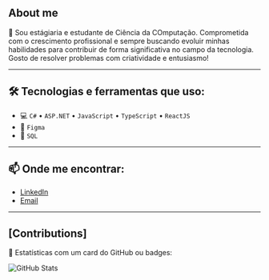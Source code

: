 
## About me

🚀 Sou estágiaria e estudante de Ciência da COmputação. Comprometida com o crescimento profissional e sempre buscando evoluir minhas habilidades para contribuir de forma significativa no campo da tecnologia. Gosto de resolver problemas com criatividade e entusiasmo!

---

## 🛠️ Tecnologias e ferramentas que uso:

- 💻 `C#` • `ASP.NET` • `JavaScript` • `TypeScript` • `ReactJS`
- 🎨 `Figma`
- 🧮 `SQL`

---

## 📫 Onde me encontrar:

- [LinkedIn](https://www.linkedin.com/in/maria-luíza-pinheiro-8b937a248/)
- [Email](mailto:pinheiromarialuiza150@gmail.com)

---

## [Contributions]

🔢 Estatísticas com um card do GitHub ou badges:

![GitHub Stats](https://github-readme-stats.vercel.app/api?username=MaluPinheiro&show_icons=true&theme=dark&hide_rank=true)
